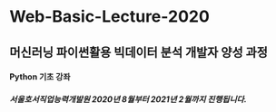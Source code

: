# Web-Basic-Lecture-2020

## 머신러닝 파이썬활용 빅데이터 분석 개발자 양성 과정
#### Python 기초 강좌
##### 서울호서직업능력개발원 2020년 8월부터 2021년 2월까지 진행됩니다.
